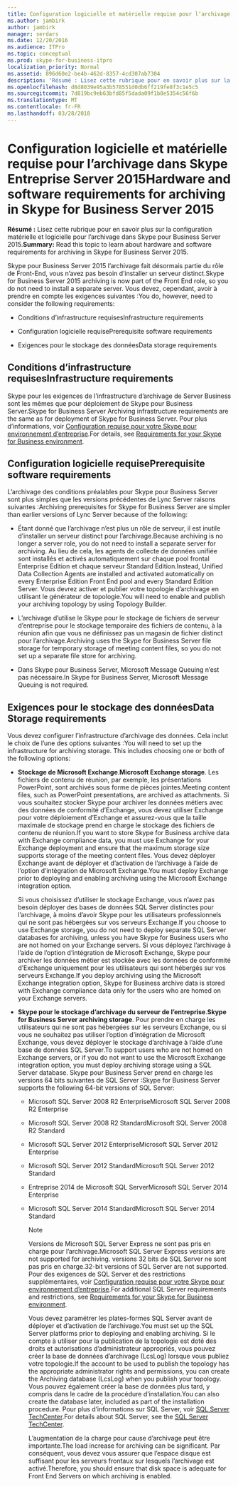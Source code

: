 ```yaml
---
title: Configuration logicielle et matérielle requise pour l’archivage dans Skype Entreprise Server 2015
ms.author: jambirk
author: jambirk
manager: serdars
ms.date: 12/20/2016
ms.audience: ITPro
ms.topic: conceptual
ms.prod: skype-for-business-itpro
localization_priority: Normal
ms.assetid: 896d60e2-be4b-462d-8357-4cd307ab7304
description: 'Résumé : Lisez cette rubrique pour en savoir plus sur la configuration matérielle et logicielle pour l’archivage dans Skype pour Business Server 2015.'
ms.openlocfilehash: d8d8039e95a3b578551d0db6ff219fe8f3c1e5c5
ms.sourcegitcommit: 7d819bc9eb63bfd85f5dada09f1b8e5354c56f6b
ms.translationtype: MT
ms.contentlocale: fr-FR
ms.lasthandoff: 03/28/2018
---
```

# <a name="hardware-and-software-requirements-for-archiving-in-skype-for-business-server-2015"></a><span data-ttu-id="e315b-103">Configuration logicielle et matérielle requise pour l’archivage dans Skype Entreprise Server 2015</span><span class="sxs-lookup"><span data-stu-id="e315b-103">Hardware and software requirements for archiving in Skype for Business Server 2015</span></span>
 
<span data-ttu-id="e315b-104">**Résumé :** Lisez cette rubrique pour en savoir plus sur la configuration matérielle et logicielle pour l’archivage dans Skype pour Business Server 2015.</span><span class="sxs-lookup"><span data-stu-id="e315b-104">**Summary:** Read this topic to learn about hardware and software requirements for archiving in Skype for Business Server 2015.</span></span>
  
<span data-ttu-id="e315b-105">Skype pour Business Server 2015 l’archivage fait désormais partie du rôle de Front-End, vous n’avez pas besoin d’installer un serveur distinct.</span><span class="sxs-lookup"><span data-stu-id="e315b-105">Skype for Business Server 2015 archiving is now part of the Front End role, so you do not need to install a separate server.</span></span> <span data-ttu-id="e315b-106">Vous devez, cependant, avoir à prendre en compte les exigences suivantes :</span><span class="sxs-lookup"><span data-stu-id="e315b-106">You do, however, need to consider the following requirements:</span></span>
  
- <span data-ttu-id="e315b-107">Conditions d’infrastructure requises</span><span class="sxs-lookup"><span data-stu-id="e315b-107">Infrastructure requirements</span></span>
    
- <span data-ttu-id="e315b-108">Configuration logicielle requise</span><span class="sxs-lookup"><span data-stu-id="e315b-108">Prerequisite software requirements</span></span>
    
- <span data-ttu-id="e315b-109">Exigences pour le stockage des données</span><span class="sxs-lookup"><span data-stu-id="e315b-109">Data storage requirements</span></span>
    
## <a name="infrastructure-requirements"></a><span data-ttu-id="e315b-110">Conditions d’infrastructure requises</span><span class="sxs-lookup"><span data-stu-id="e315b-110">Infrastructure requirements</span></span>

<span data-ttu-id="e315b-111">Skype pour les exigences de l’infrastructure d’archivage de Server Business sont les mêmes que pour déploiement de Skype pour Business Server.</span><span class="sxs-lookup"><span data-stu-id="e315b-111">Skype for Business Server Archiving infrastructure requirements are the same as for deployment of Skype for Business Server.</span></span> <span data-ttu-id="e315b-112">Pour plus d’informations, voir [Configuration requise pour votre Skype pour environnement d’entreprise](../../plan-your-deployment/requirements-for-your-environment/requirements-for-your-environment.md).</span><span class="sxs-lookup"><span data-stu-id="e315b-112">For details, see [Requirements for your Skype for Business environment](../../plan-your-deployment/requirements-for-your-environment/requirements-for-your-environment.md).</span></span> 
  
## <a name="prerequisite-software-requirements"></a><span data-ttu-id="e315b-113">Configuration logicielle requise</span><span class="sxs-lookup"><span data-stu-id="e315b-113">Prerequisite software requirements</span></span>

<span data-ttu-id="e315b-114">L’archivage des conditions préalables pour Skype pour Business Server sont plus simples que les versions précédentes de Lync Server raisons suivantes :</span><span class="sxs-lookup"><span data-stu-id="e315b-114">Archiving prerequisites for Skype for Business Server are simpler than earlier versions of Lync Server because of the following:</span></span> 
  
- <span data-ttu-id="e315b-115">Étant donné que l’archivage n’est plus un rôle de serveur, il est inutile d’installer un serveur distinct pour l’archivage.</span><span class="sxs-lookup"><span data-stu-id="e315b-115">Because archiving is no longer a server role, you do not need to install a separate server for archiving.</span></span> <span data-ttu-id="e315b-116">Au lieu de cela, les agents de collecte de données unifiée sont installés et activés automatiquement sur chaque pool frontal Enterprise Edition et chaque serveur Standard Edition.</span><span class="sxs-lookup"><span data-stu-id="e315b-116">Instead, Unified Data Collection Agents are installed and activated automatically on every Enterprise Edition Front End pool and every Standard Edition Server.</span></span> <span data-ttu-id="e315b-117">Vous devrez activer et publier votre topologie d’archivage en utilisant le générateur de topologie.</span><span class="sxs-lookup"><span data-stu-id="e315b-117">You will need to enable and publish your archiving topology by using Topology Builder.</span></span>
    
- <span data-ttu-id="e315b-118">L’archivage d’utilise le Skype pour le stockage de fichiers de serveur d’entreprise pour le stockage temporaire des fichiers de contenu, à la réunion afin que vous ne définissez pas un magasin de fichier distinct pour l’archivage.</span><span class="sxs-lookup"><span data-stu-id="e315b-118">Archiving uses the Skype for Business Server file storage for temporary storage of meeting content files, so you do not set up a separate file store for archiving.</span></span>
    
- <span data-ttu-id="e315b-119">Dans Skype pour Business Server, Microsoft Message Queuing n’est pas nécessaire.</span><span class="sxs-lookup"><span data-stu-id="e315b-119">In Skype for Business Server, Microsoft Message Queuing is not required.</span></span>
    
## <a name="data-storage-requirements"></a><span data-ttu-id="e315b-120">Exigences pour le stockage des données</span><span class="sxs-lookup"><span data-stu-id="e315b-120">Data Storage requirements</span></span>

<span data-ttu-id="e315b-p104">Vous devez configurer l’infrastructure d’archivage des données. Cela inclut le choix de l’une des options suivantes :</span><span class="sxs-lookup"><span data-stu-id="e315b-p104">You will need to set up the infrastructure for archiving storage. This includes choosing one or both of the following options:</span></span>
  
- <span data-ttu-id="e315b-123">**Stockage de Microsoft Exchange**.</span><span class="sxs-lookup"><span data-stu-id="e315b-123">**Microsoft Exchange storage**.</span></span> <span data-ttu-id="e315b-124">Les fichiers de contenu de réunion, par exemple, les présentations PowerPoint, sont archivés sous forme de pièces jointes.</span><span class="sxs-lookup"><span data-stu-id="e315b-124">Meeting content files, such as PowerPoint presentations, are archived as attachments.</span></span> <span data-ttu-id="e315b-125">Si vous souhaitez stocker Skype pour archiver les données métiers avec des données de conformité d’Exchange, vous devez utiliser Exchange pour votre déploiement d’Exchange et assurez-vous que la taille maximale de stockage prend en charge le stockage des fichiers de contenu de réunion.</span><span class="sxs-lookup"><span data-stu-id="e315b-125">If you want to store Skype for Business archive data with Exchange compliance data, you must use Exchange for your Exchange deployment and ensure that the maximum storage size supports storage of the meeting content files.</span></span> <span data-ttu-id="e315b-126">Vous devez déployer Exchange avant de déployer et d’activation de l’archivage à l’aide de l’option d’intégration de Microsoft Exchange.</span><span class="sxs-lookup"><span data-stu-id="e315b-126">You must deploy Exchange prior to deploying and enabling archiving using the Microsoft Exchange integration option.</span></span> 
    
    <span data-ttu-id="e315b-127">Si vous choisissez d’utiliser le stockage Exchange, vous n’avez pas besoin déployer des bases de données SQL Server distinctes pour l’archivage, à moins d’avoir Skype pour les utilisateurs professionnels qui ne sont pas hébergées sur vos serveurs Exchange.</span><span class="sxs-lookup"><span data-stu-id="e315b-127">If you choose to use Exchange storage, you do not need to deploy separate SQL Server databases for archiving, unless you have Skype for Business users who are not homed on your Exchange servers.</span></span> <span data-ttu-id="e315b-128">Si vous déployez l’archivage à l’aide de l’option d’intégration de Microsoft Exchange, Skype pour archiver les données métier est stockée avec les données de conformité d’Exchange uniquement pour les utilisateurs qui sont hébergés sur vos serveurs Exchange.</span><span class="sxs-lookup"><span data-stu-id="e315b-128">If you deploy archiving using the Microsoft Exchange integration option, Skype for Business archive data is stored with Exchange compliance data only for the users who are homed on your Exchange servers.</span></span> 
    
- <span data-ttu-id="e315b-129">**Skype pour le stockage d’archivage du serveur de l’entreprise**.</span><span class="sxs-lookup"><span data-stu-id="e315b-129">**Skype for Business Server archiving storage**.</span></span> <span data-ttu-id="e315b-130">Pour prendre en charge les utilisateurs qui ne sont pas hébergées sur les serveurs Exchange, ou si vous ne souhaitez pas utiliser l’option d’intégration de Microsoft Exchange, vous devez déployer le stockage d’archivage à l’aide d’une base de données SQL Server.</span><span class="sxs-lookup"><span data-stu-id="e315b-130">To support users who are not homed on Exchange servers, or if you do not want to use the Microsoft Exchange integration option, you must deploy archiving storage using a SQL Server database.</span></span> <span data-ttu-id="e315b-131">Skype pour Business Server prend en charge les versions 64 bits suivantes de SQL Server :</span><span class="sxs-lookup"><span data-stu-id="e315b-131">Skype for Business Server supports the following 64-bit versions of SQL Server:</span></span>
    
  - <span data-ttu-id="e315b-132">Microsoft SQL Server 2008 R2 Enterprise</span><span class="sxs-lookup"><span data-stu-id="e315b-132">Microsoft SQL Server 2008 R2 Enterprise</span></span>
    
  - <span data-ttu-id="e315b-133">Microsoft SQL Server 2008 R2 Standard</span><span class="sxs-lookup"><span data-stu-id="e315b-133">Microsoft SQL Server 2008 R2 Standard</span></span>
    
  - <span data-ttu-id="e315b-134">Microsoft SQL Server 2012 Enterprise</span><span class="sxs-lookup"><span data-stu-id="e315b-134">Microsoft SQL Server 2012 Enterprise</span></span>
    
  - <span data-ttu-id="e315b-135">Microsoft SQL Server 2012 Standard</span><span class="sxs-lookup"><span data-stu-id="e315b-135">Microsoft SQL Server 2012 Standard</span></span>
    
  - <span data-ttu-id="e315b-136">Entreprise 2014 de Microsoft SQL Server</span><span class="sxs-lookup"><span data-stu-id="e315b-136">Microsoft SQL Server 2014 Enterprise</span></span>
    
  - <span data-ttu-id="e315b-137">Microsoft SQL Server 2014 Standard</span><span class="sxs-lookup"><span data-stu-id="e315b-137">Microsoft SQL Server 2014 Standard</span></span>
    
    > [!NOTE]
    > <span data-ttu-id="e315b-138">Versions de Microsoft SQL Server Express ne sont pas pris en charge pour l’archivage.</span><span class="sxs-lookup"><span data-stu-id="e315b-138">Microsoft SQL Server Express versions are not supported for archiving.</span></span> <span data-ttu-id="e315b-139">versions 32 bits de SQL Server ne sont pas pris en charge.</span><span class="sxs-lookup"><span data-stu-id="e315b-139">32-bit versions of SQL Server are not supported.</span></span> <span data-ttu-id="e315b-140">Pour des exigences de SQL Server et des restrictions supplémentaires, voir [Configuration requise pour votre Skype pour environnement d’entreprise](../../plan-your-deployment/requirements-for-your-environment/requirements-for-your-environment.md).</span><span class="sxs-lookup"><span data-stu-id="e315b-140">For additional SQL Server requirements and restrictions, see [Requirements for your Skype for Business environment](../../plan-your-deployment/requirements-for-your-environment/requirements-for-your-environment.md).</span></span> 
  
    <span data-ttu-id="e315b-141">Vous devez paramétrer les plates-formes SQL Server avant de déployer et d’activation de l’archivage.</span><span class="sxs-lookup"><span data-stu-id="e315b-141">You must set up the SQL Server platforms prior to deploying and enabling archiving.</span></span> <span data-ttu-id="e315b-142">Si le compte à utiliser pour la publication de la topologie est doté des droits et autorisations d’administrateur appropriés, vous pouvez créer la base de données d’archivage (LcsLog) lorsque vous publiez votre topologie.</span><span class="sxs-lookup"><span data-stu-id="e315b-142">If the account to be used to publish the topology has the appropriate administrator rights and permissions, you can create the Archiving database (LcsLog) when you publish your topology.</span></span> <span data-ttu-id="e315b-143">Vous pouvez également créer la base de données plus tard, y compris dans le cadre de la procédure d’installation.</span><span class="sxs-lookup"><span data-stu-id="e315b-143">You can also create the database later, included as part of the installation procedure.</span></span> <span data-ttu-id="e315b-144">Pour plus d’informations sur SQL Server, voir [SQL Server TechCenter](https://go.microsoft.com/fwlink/p/?linkID=129045).</span><span class="sxs-lookup"><span data-stu-id="e315b-144">For details about SQL Server, see the [SQL Server TechCenter](https://go.microsoft.com/fwlink/p/?linkID=129045).</span></span>
    
    <span data-ttu-id="e315b-145">L’augmentation de la charge pour cause d’archivage peut être importante.</span><span class="sxs-lookup"><span data-stu-id="e315b-145">The load increase for archiving can be significant.</span></span> <span data-ttu-id="e315b-146">Par conséquent, vous devez vous assurer que l’espace disque est suffisant pour les serveurs frontaux sur lesquels l’archivage est activé.</span><span class="sxs-lookup"><span data-stu-id="e315b-146">Therefore, you should ensure that disk space is adequate for Front End Servers on which archiving is enabled.</span></span>
    

